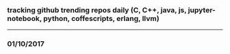 ### tracking github trending repos daily (C, C++, java, js, jupyter-notebook, python, coffescripts, erlang, llvm)
*****************
### 01/10/2017
